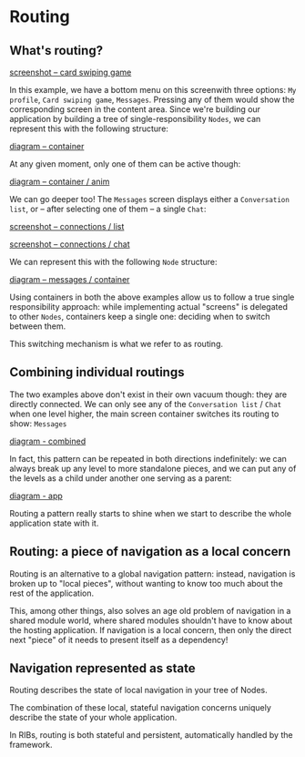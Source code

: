 # Routing

## What's routing?

[screenshot – card swiping game]()

In this example, we have a bottom menu on this screenwith three options: ```My profile```, ```Card swiping game```, ```Messages```. Pressing any of them would show the corresponding screen in the content area. Since we're building our application by building a tree of single-responsibility ```Nodes```, we can represent this with the following structure:

[diagram – container]()

At any given moment, only one of them can be active though:

[diagram – container / anim]()

We can go deeper too! The ```Messages``` screen displays either a ```Conversation list```, or – after selecting one of them – a single ```Chat```:

[screenshot – connections / list]()

[screenshot – connections / chat]()

We can represent this with the following ```Node``` structure:

[diagram – messages / container]()

Using containers in both the above examples allow us to follow a true single responsibility approach: while implementing actual "screens" is delegated to other ```Nodes```, containers keep a single one: deciding when to switch between them.

This switching mechanism is what we refer to as routing.


## Combining individual routings

The two examples above don't exist in their own vacuum though: they are directly connected. We can only see any of the ```Conversation list``` / ```Chat``` when one level higher, the main screen container switches its routing to show: ```Messages```

[diagram - combined]()


In fact, this pattern can be repeated in both directions indefinitely: we can always break up any level to more standalone pieces, and we can put any of the levels as a child under another one serving as a parent:

[diagram - app]()

Routing a pattern really starts to shine when we start to describe the whole application state with it.


## Routing: a piece of navigation as a local concern

Routing is an alternative to a global navigation pattern: instead, navigation is broken up to "local pieces", without wanting to know too much about the rest of the application.

This, among other things, also solves an age old problem of navigation in a shared module world, where shared modules shouldn't have to know about the hosting application. If navigation is a local concern, then only the direct next "piece" of it needs to present itself as a dependency!


## Navigation represented as state 

Routing describes the state of local navigation in your tree of Nodes.

The combination of these local, stateful navigation concerns uniquely describe the state of your whole application. 

In RIBs, routing is both stateful and persistent, automatically handled by the framework.

